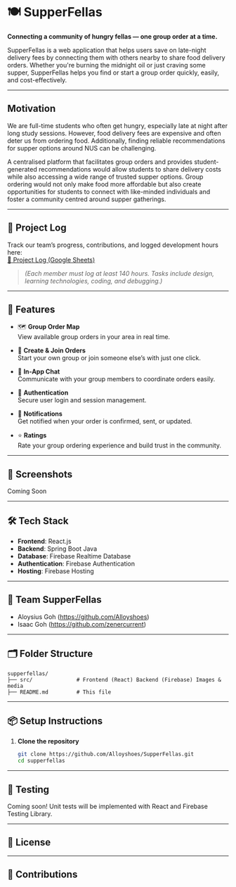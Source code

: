 # 🍽️ SupperFellas

**Connecting a community of hungry fellas — one group order at a time.**

SupperFellas is a web application that helps users save on late-night delivery fees by connecting them with others nearby to share food delivery orders. Whether you're burning the midnight oil or just craving some supper, SupperFellas helps you find or start a group order quickly, easily, and cost-effectively.


---


## Motivation
We are full-time students who often get hungry, especially late at night after long study sessions. However, food delivery fees are expensive and often deter us from ordering food. Additionally, finding reliable recommendations for supper options around NUS can be challenging.

A centralised platform that facilitates group orders and provides student-generated recommendations would allow students to share delivery costs while also accessing a wide range of trusted supper options. Group ordering would not only make food more affordable but also create opportunities for students to connect with like-minded individuals and foster a community centred around supper gatherings.

---

## 🔗 Project Log

Track our team’s progress, contributions, and logged development hours here:  
<a href="https://docs.google.com/spreadsheets/d/1maxVL-1SHedibrd7PFhfWpL-hUdLJMBkHROmstv3inE/edit?usp=sharing" target="_blank">📘 Project Log (Google Sheets)</a>  
> *(Each member must log at least 140 hours. Tasks include design, learning technologies, coding, and debugging.)*


---

## 🚀 Features

- 🗺️ **Group Order Map**  
  View available group orders in your area in real time.

- 🍱 **Create & Join Orders**  
  Start your own group or join someone else’s with just one click.

- 💬 **In-App Chat**  
  Communicate with your group members to coordinate orders easily.

- 👤 **Authentication**  
  Secure user login and session management.

- 🔔 **Notifications**  
  Get notified when your order is confirmed, sent, or updated.

- ⭐ **Ratings**  
  Rate your group ordering experience and build trust in the community.

---

## 📸 Screenshots
Coming Soon
<!-- ![Screenshot 1](assets/screenshot1.png)  
*Map view with available group orders.*

![Screenshot 2](assets/screenshot2.png)  
*Order creation interface.* -->

---

## 🛠️ Tech Stack

- **Frontend**: React.js
- **Backend**: Spring Boot Java 
- **Database**: Firebase Realtime Database  
- **Authentication**: Firebase Authentication  
- **Hosting**: Firebase Hosting

---

## 👥 Team SupperFellas

- Aloysius Goh (https://github.com/Alloyshoes)
- Isaac Goh (https://github.com/zenercurrent)

---

## 🗂️ Folder Structure

```
supperfellas/
├── src/              # Frontend (React) Backend (Firebase) Images & media
├── README.md         # This file
```

---

## 📦 Setup Instructions

1. **Clone the repository**  
   ```bash
   git clone https://github.com/Alloyshoes/SupperFellas.git
   cd supperfellas
   ```
<!--
2. **Install dependencies**  
   ```bash
   cd src && npm install
   ```

3. **Set up environment variables**  
   Rename `.env.example` to `.env` in both `client/` and `server/`, and fill in required values.

4. **Run the app**  
   - Start backend:  
     ```bash
     cd server && npm run dev
     ```
   - Start frontend:  
     ```bash
     cd client && npm start
     ```
-->
---

## 🧪 Testing

Coming soon! Unit tests will be implemented with React and Firebase Testing Library.

---

## 📄 License

<!-- MIT License. See [LICENSE](LICENSE) for details. -->

---

## 🙌 Contributions

<!--Contributions, bug reports, and feature suggestions are welcome. Please open an issue or submit a pull request!-->
